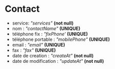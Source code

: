 # Contact

- service: _*"services"*_ **(not null)**
- nom : _*"contactName"*_ **(UNIQUE)**
- téléphone fix : _*"fixPhone'*_ **(UNIQUE)**
- téléphone portable : _*"mobilePhone"*_ **(UNIQUE)**
- email : _*"email"*_ **(UNIQUE)**
- fax : _*"fax"*_ **(UNIQUE)**
- date de creation : _*"createAt"*_ **(not null)**
- date de modification : _*"updateAt"*_ **(not null)**
